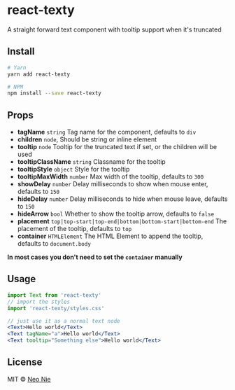 # react-texty

A straight forward text component with tooltip support when it's truncated

## Install

```bash
# Yarn
yarn add react-texty

# NPM
npm install --save react-texty
```

## Props

- **tagName** `string` Tag name for the component, defaults to `div`
- **children** `node`, Should be string or inline element
- **tooltip** `node` Tooltip for the truncated text if set, or the children will be used
- **tooltipClassName** `string` Classname for the tooltip
- **tooltipStyle** `object` Style for the tooltip
- **tooltipMaxWidth** `number` Max width of the tooltip, defaults to `300`
- **showDelay** `number` Delay milliseconds to show when mouse enter, defaults to `150`
- **hideDelay** `number` Delay milliseconds to hide when mouse leave, defaults to `150`
- **hideArrow** `bool` Whether to show the tooltip arrow, defaults to `false`
- **placement** `top|top-start|top-end|bottom|bottom-start|bottom-end` The placement of the tooltip, defaults to `top`
- **container** `HTMLElement` The HTML Element to append the tooltip, defaults to `document.body`

**In most cases you don't need to set the `container` manually**

## Usage

```jsx
import Text from 'react-texty'
// import the styles
import 'react-texty/styles.css'

// just use it as a normal text node
<Text>Hello world</Text>
<Text tagName="a">Hello world</Text>
<Text tooltip="Something else">Hello world</Text>
```

## License

MIT © [Neo Nie](https://github.com/nihgwu)
